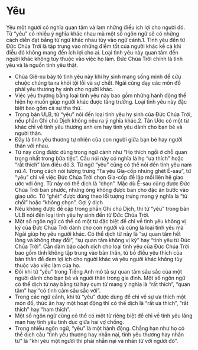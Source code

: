 # Yêu

Yêu một người có nghĩa quan tâm và làm những điều ích lợi cho người đó. Từ “yêu” có nhiều ý nghĩa khác nhau mà một số ngôn ngữ sẽ có những cách diễn đạt bằng từ ngữ khác nhau tùy vào ngữ cảnh.1. Tình yêu đến từ Đức Chúa Trời là tập trung vào những điểm tốt của người khác kể cả khi điều đó không mang đến ích lợi cho ai. Loại tình yêu này quan tâm đến người khác không tùy thuộc vào việc họ làm. Đức Chúa Trời chính là tình yêu và là nguồn tình yêu thật.
- Chúa Giê-xu bày tỏ tình yêu này khi hy sinh mạng sống mình để cứu chuộc chúng ta ra khỏi tội lỗi và sự chết. Ngài cũng dạy các môn đồ phải yêu thương hy sinh cho người khác. 
- Việc yêu thương bằng loại tình yêu này bao gồm những hành động thể hiện họ muốn giúp người khác được tăng trưởng. Loại tình yêu này đặc biệt bao gồm cả sự tha thứ.
- Trong bản ULB, từ “yêu” nói đến loại tình yêu hy sinh của Đức Chúa Trời, nếu phần Ghi chú Dịch không nêu ra ý nghĩa khác.2. Tân Ước có một từ khác chỉ về tình yêu thương anh em hay tình yêu dành cho bạn bè và người thân. 
- Đây là tình yêu thương tự nhiên của con người giữa bạn bè hay người thân với nhau.
- Từ này cũng được dùng trong ngữ cảnh như “Họ thích ngồi ở chỗ quan trọng nhất trong bữa tiệc”. Câu nói này có nghĩa là họ “ưa thích” hoặc “rất thích” làm điều đó.3. Từ ngữ “yêu” cũng có thể nói đến tình yêu nam nữ.4. Trong cách nói tượng trưng “Ta yêu Gia-cốp nhưng ghét Ê-sau”, từ “yêu” chỉ về việc Đức Chúa Trời chọn Gia-cốp để lập mối liên hệ giao ước với ông. Từ này có thể dịch là “chọn”. Mặc dù Ê-sau cũng được Đức Chúa Trời ban phước, nhưng ông không được ban cho đặc ân bước vào giao ước. Từ “ghét” được dùng theo lối tượng trưng mang ý nghĩa là “từ chối” hoặc “không chọn”. 
Gợi ý dịch
- Nếu không được đề cập trong phần Ghi chú Dịch, thì từ “yêu” trong bản ULB nói đến loại tình yêu hy sinh đến từ Đức Chúa Trời.
- Một số ngôn ngữ có thể có một từ đặc biệt để chỉ về tình yêu không vị kỷ của Đức Chúa Trời dành cho con người và cũng là loại tình yêu mà Ngài giúp họ yêu người khác. Có thể dịch từ này là “sự quan tâm hết lòng và không thay đổi”, “sự quan tâm không vị kỷ” hay “tình yêu từ Đức Chúa Trời”. Cần đảm bảo cách dịch cho loại tình yêu của Đức Chúa Trời bao gồm tính không tập trung vào bản thân, từ bỏ điều yêu thích của bản thân để đem lợi ích cho người khác và yêu người khác không tùy thuộc vào việc làm của họ.  
- Đôi khi từ “yêu” trong Tiếng Anh mô tả sự quan tâm sâu sắc của một người dành cho bạn bè và người thân trong gia đình. Một số ngôn ngữ có thể dịch từ này bằng từ hay cụm từ mang ý nghĩa là “rất thích”, “quan tâm” hay “có tình cảm sâu sắc với”. 
- Trong các ngữ cảnh, khi từ “yêu” được dùng để chỉ về sự ưa thích một món đồ, thức ăn hay một hoạt động thì có thể dịch là “rất ưa thích”, “rất thích” hay “ham thích”. 
- Một số ngôn ngữ cũng có thể có một từ riêng biệt để chỉ về tình yêu lãng mạn hay tình yêu tình dục giữa hai vợ chồng. 
- Trong nhiều ngôn ngữ, “yêu” là một hành động. Chẳng hạn như họ có thể dịch câu “tình yêu thương hay nhẫn nại, tình yêu thương hay nhân từ” là “khi yêu một người thì phải nhẫn nại và nhân từ với người đó”.

